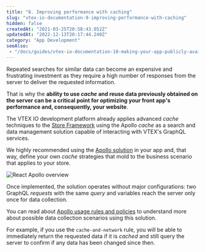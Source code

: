 ```yaml
---
title: "8. Improving performance with caching"
slug: "vtex-io-documentation-9-improving-performance-with-caching"
hidden: false
createdAt: "2021-03-25T20:58:43.052Z"
updatedAt: "2022-12-13T20:17:44.240Z"
category: "App Development"
seeAlso:
 - "/docs/guides/vtex-io-documentation-10-making-your-app-publicly-available"
---
```


Repeated searches for similar data can become an expensive and frustrating investment as they require a high number of responses from the server to deliver the requested information.

That is why the **ability to use *cache* and reuse data previously obtained on the server can be a critical point for optimizing your front app's performance and, consequently, your website**.

The VTEX IO development platform already applies advanced *cache* techniques to the [Store Framework](https://developers.vtex.com/docs/guides/getting-started-3) using the Apollo *cache* as a search and data management solution capable of interacting with VTEX's GraphQL services.

We highly recommended using the [Apollo solution](https://www.apollographql.com/docs/react/caching/cache-configuration/) in your app and, that way, define your own *cache* strategies that mold to the business scenario that applies to your store.

![React Apollo overview](https://cdn.jsdelivr.net/gh/vtexdocs/dev-portal-content@main/images/vtex-io-documentation-9-improving-performance-with-caching-0.jpeg)

Once implemented, the solution operates without major configurations: two GraphQL *requests* with the same *query* and variables reach the server only once for data collection.

You can read about [Apollo usage rules and policies](https://medium.com/@galen.corey/understanding-apollo-fetch-policies-705b5ad71980) to understand more about possible data collection scenarios using this solution.

For example, if you use the `cache-and-network` rule, you will be able to immediately return the requested data if it is *cached* and still query the server to confirm if any data has been changed since then.
